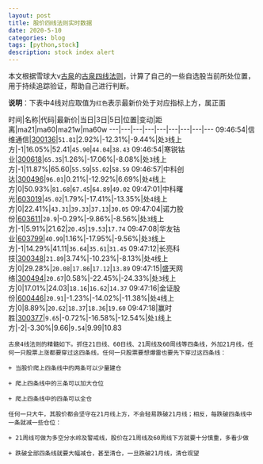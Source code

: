 ```yaml
---
layout: post
title: 股价四线法则实时数据
date: 2020-5-10
categories: blog
tags: [python,stock]
description: stock index alert
---
```



本文根据雪球大v[古泉](https://xueqiu.com/u/7148646888)的[古泉四线法则](https://xueqiu.com/7148646888/130498192)，计算了自己的一些自选股当前所处位置，用于持续追踪验证，帮助自己进行判断。

**说明**：下表中4线对应取值为`红色`表示最新价处于对应指标上方，属正面

时间|名称|代码|最新价|当日|3日|5日|位置|变动|距离|ma21|ma60|ma21w|ma60w
---|---|---|---|---|---|---|---|---
09:46:54|信维通信|[300136](https://xueqiu.com/S/SZ300136)|`51.81`|2.92%|-12.31%|-9.44%|处`3`线上方|-1|16.05%|52.41|`45.90`|`44.04`|`38.43`
09:46:54|寒锐钴业|[300618](https://xueqiu.com/S/SZ300618)|`65.35`|1.26%|-17.06%|-8.08%|处`3`线上方|-1|11.87%|65.60|`55.59`|`55.02`|`58.59`
09:46:57|中科创达|[300496](https://xueqiu.com/S/SZ300496)|`96.01`|0.21%|-12.92%|6.69%|处`4`线上方|0|50.93%|`81.68`|`67.45`|`64.89`|`49.02`
09:47:01|中科曙光|[603019](https://xueqiu.com/S/SH603019)|`45.02`|1.79%|-17.41%|-13.35%|处`4`线上方|0|22.41%|`43.31`|`39.33`|`37.13`|`30.05`
09:47:04|诺力股份|[603611](https://xueqiu.com/S/SH603611)|`20.9`|-0.29%|-9.86%|-8.56%|处`3`线上方|-1|5.91%|21.62|`20.45`|`19.53`|`17.74`
09:47:08|华友钴业|[603799](https://xueqiu.com/S/SH603799)|`40.99`|1.16%|-17.95%|-9.56%|处`3`线上方|-1|14.29%|41.11|`36.64`|`35.61`|`31.45`
09:47:12|长亮科技|[300348](https://xueqiu.com/S/SZ300348)|`21.89`|3.74%|-10.23%|-8.13%|处`4`线上方|0|29.28%|`20.08`|`17.86`|`17.12`|`13.89`
09:47:15|盛天网络|[300494](https://xueqiu.com/S/SZ300494)|`20.67`|0.58%|-22.45%|-24.33%|处`3`线上方|0|17.01%|24.03|`18.16`|`16.62`|`14.37`
09:47:16|金证股份|[600446](https://xueqiu.com/S/SH600446)|`20.91`|-1.23%|-14.02%|-11.38%|处`4`线上方|0|8.89%|`20.62`|`18.37`|`18.36`|`19.60`
09:47:18|赢时胜|[300377](https://xueqiu.com/S/SZ300377)|`9.65`|-0.72%|-16.58%|-12.54%|处`1`线上方|-2|-3.30%|9.66|`9.54`|9.99|10.83

```
古泉4线法则的精髓如下。抓住21日线、60日线、21周线及60周线等四条线，外加21月线，任何一只股票上涨都要穿过这四条线，任何一只股票要想爆雷也要先下穿过这四条线：

+ 当股价爬上四条线中的两条可以少量建仓

+ 爬上四条线中的三条可以加大仓位

+ 爬上四条线中的四条可以全仓

任何一只大牛，其股价都会坚守在21月线上方，不会轻易跌破21月线；相反，每跌破四条线中一条就减一些仓位：

+ 21周线可做为多空分水岭及警戒线，股价在21周线及60周线下方就要十分慎重，多看少做

+ 跌破全部四条线就要大幅减仓，甚至清仓，一旦跌破21月线，清仓观望
```